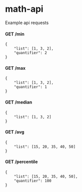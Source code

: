 # math-api
Example api requests

#### GET /min
```
{
	"list": [1, 3, 2],
	"quantifier": 2
}
```

#### GET /max
```
{
	"list": [1, 3, 2],
	"quantifier": 1
}
```

#### GET /median
```
{
	"list": [1, 3, 2]
}
```

#### GET /avg
```
{
	"list": [15, 20, 35, 40, 50]
}
```

#### GET /percentile
```
{
	"list": [15, 20, 35, 40, 50],
	"quantifier": 100
}
```
